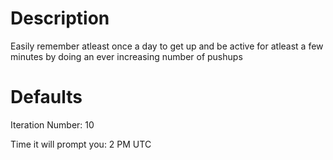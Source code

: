 # Description 
Easily remember atleast once a day to get up and be active for atleast a few minutes by doing an ever increasing number of pushups

# Defaults
Iteration Number: 10

Time it will prompt you: 2 PM UTC
